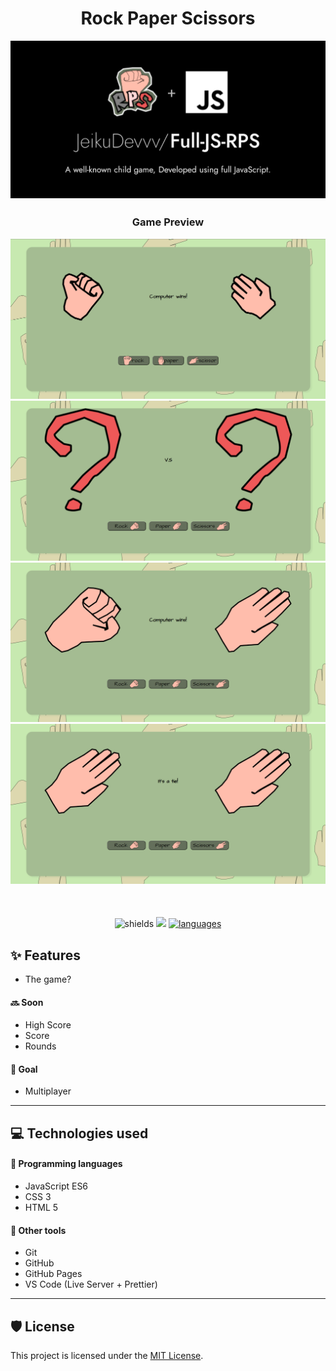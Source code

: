 <h1 align="center" id="title"><strong>Rock Paper Scissors</strong></h1>

<p align="center">
<img src="./assets/res/gameBanner.svg" alt="project-image" >
</p>

<div align="center" style="margin-top: 5%">
        <h3> Game Preview </h3>
        <a target="blank" rel="noopener noreferrer" href="https://jeikudevvv.github.io/RPS/"><img src="./assets/preview/screenshot1.png" alt="RPS">
        </a>
        <a target="blank" rel="noopener noreferrer" href="https://jeikudevvv.github.io/RPS/"><img src="./assets/preview/screenshot2.png" alt="RPS">
        </a>
        <a target="blank" rel="noopener noreferrer" href="https://jeikudevvv.github.io/RPS/"><img src="./assets/preview/screenshot3.png" alt="RPS">
        </a>
        <a target="blank" rel="noopener noreferrer" href="https://jeikudevvv.github.io/RPS/"><img src="./assets/preview/screenshot4.png" alt="RPS">
        </a>
    <div style="margin-top: 10%">
        <img src="https://img.shields.io/github/license/JeikuDevvv/RPS?color=646F5B&amp;style=for-the-badge" alt="shields">
        <a rel="noopener noreferrer" href="https://jeikudevvv.github.io/RPS/"><img src="https://img.shields.io/website?style=for-the-badge&up_color=646F5B&url=https%3A%2F%2Fjeikudevvv.github.io%2FRPS%2F" href="https://jeikudevvv.github.io/RPS/"></a>
        <a rel="noopener noreferrer" href="https://www.javascript.com/"><img alt="languages" src="https://img.shields.io/github/languages/top/JeikuDevvv/RPS?color=646F5B&amp;style=for-the-badge" "/></a>
    </div>

</div>

<h2>✨ Features</h2>

-   The game?

#### 🔜 Soon

-   High Score
-   Score
-   Rounds

#### 🥅 Goal

-   Multiplayer

<hr>
<h2>💻 Technologies used</h2>

#### 💾 Programming languages

-   JavaScript ES6
-   CSS 3
-   HTML 5

#### 🧰 Other tools

-   Git
-   GitHub
-   GitHub Pages
-   VS Code (Live Server + Prettier)

<hr>
<h2>🛡️ License</h2>

This project is licensed under the [MIT License](./LICENSE).
